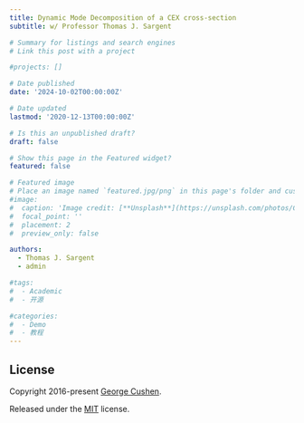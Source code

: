 ```yaml
---
title: Dynamic Mode Decomposition of a CEX cross-section
subtitle: w/ Professor Thomas J. Sargent

# Summary for listings and search engines
# Link this post with a project

#projects: []

# Date published
date: '2024-10-02T00:00:00Z'

# Date updated
lastmod: '2020-12-13T00:00:00Z'

# Is this an unpublished draft?
draft: false

# Show this page in the Featured widget?
featured: false

# Featured image
# Place an image named `featured.jpg/png` in this page's folder and customize its options here.
#image:
#  caption: 'Image credit: [**Unsplash**](https://unsplash.com/photos/CpkOjOcXdUY)'
#  focal_point: ''
#  placement: 2
#  preview_only: false

authors:
  - Thomas J. Sargent
  - admin

#tags:
#  - Academic
#  - 开源

#categories:
#  - Demo
#  - 教程
---
```



## License

Copyright 2016-present [George Cushen](https://georgecushen.com).

Released under the [MIT](https://github.com/HugoBlox/hugo-blox-builder/blob/master/LICENSE.md) license.
